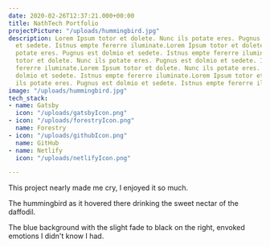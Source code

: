 ```yaml
---
date: 2020-02-26T12:37:21.000+00:00
title: NathTech Portfolio
projectPicture: "/uploads/hummingbird.jpg"
description: Lorem Ipsum totor et dolete. Nunc ils potate eres. Pugnus est dolmio
  et sedete. Istnus empte fererre iluminate.Lorem Ipsum totor et dolete. Nunc ils
  potate eres. Pugnus est dolmio et sedete. Istnus empte fererre iluminate.Lorem Ipsum
  totor et dolete. Nunc ils potate eres. Pugnus est dolmio et sedete. Istnus empte
  fererre iluminate.Lorem Ipsum totor et dolete. Nunc ils potate eres. Pugnus est
  dolmio et sedete. Istnus empte fererre iluminate.Lorem Ipsum totor et dolete. Nunc
  ils potate eres. Pugnus est dolmio et sedete. Istnus empte fererre iluminate.
image: "/uploads/hummingbird.jpg"
tech_stack:
- name: Gatsby
  icon: "/uploads/gatsbyIcon.png"
- icon: "/uploads/forestryIcon.png"
  name: Forestry
- icon: "/uploads/githubIcon.png"
  name: GitHub
- name: Netlify
  icon: "/uploads/netlifyIcon.png"

---
```

This project nearly made me cry, I enjoyed it so much.

The hummingbird as it hovered there drinking the sweet nectar of the daffodil.

The blue background with the slight fade to black on the right, envoked emotions I didn't know I had.
